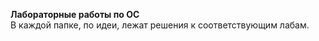 **Лабораторные работы по ОС**<br>
В каждой папке, по идеи, лежат решения к соответствующим лабам. <br>
